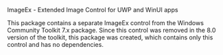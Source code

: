﻿ImageEx - Extended Image Control for UWP and WinUI apps

This package contains a separate ImageEx control from the Windows Community Toolkit 7.x package. 
Since this control was removed in the 8.0 version of the toolkit, this package was created, which contains only this control and has no dependencies.